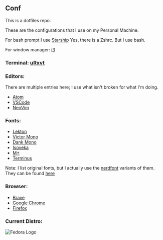 ## Conf

This is a dotfiles repo.

These are the configurations that I use on my Personal Machine.

For bash prompt I use [Starship](https://starship.rs/)
Yes, there is a Zshrc. But I use bash.

For window manager: [i3](https://i3wm.org/)

### Terminal: [uRxvt](http://software.schmorp.de/pkg/rxvt-unicode.html)

### Editors:
There are multiple entries here; I use what isn't broken for what I'm doing.
* [Atom](https://atom.io/)
* [VSCode](https://code.visualstudio.com/)
* [NeoVim](https://neovim.io/)

### Fonts:
* [Lekton](https://fonts.google.com/specimen/Lekton?query=Lekton#standard-styles)
* [Victor Mono](https://rubjo.github.io/victor-mono/)
* [Dank Mono](https://dank.sh/)
* [Isoveka](https://github.com/be5invis/Iosevka)
* [M+](http://mplus-fonts.osdn.jp/about-en.html)
* [Terminus](http://terminus-font.sourceforge.net/)

Note: I list original fonts, but I actually use the [nerdfont](https://www.nerdfonts.com/#home) variants of them. They can be found [here](https://www.nerdfonts.com/font-downloads)

### Browser:
* [Brave](https://brave.com/)
* [Google Chrome](https://www.google.com/chrome)
* [Firefox](https://www.mozilla.org/en-US/firefox/new/)

### Current Distro:
![Fedora Logo](https://upload.wikimedia.org/wikipedia/commons/3/3f/Fedora_logo.svg)
